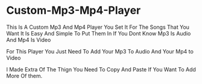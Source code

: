 # Custom-Mp3-Mp4-Player
This Is  A Custom Mp3 And Mp4 Player You Set It For The Songs That You Want It Is Easy And Simple To Put Them In
If You Dont Know Mp3 Is Audio And Mp4 Is Video


For This Player You Just Need To Add Your Mp3 To Audio And Your Mp4 to Video

I Made Extra Of The Thign You Need To Copy And Paste If You Want To Add More Of them.
